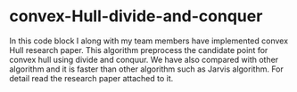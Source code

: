 # convex-Hull-divide-and-conquer

In this code block I along with my team members have implemented convex Hull research paper. This algorithm preprocess the candidate point for convex hull using divide and conquur.  We have also compared with other algorithm and  it is faster than other algorithm such as Jarvis algorithm. For detail read the research paper attached to it.
